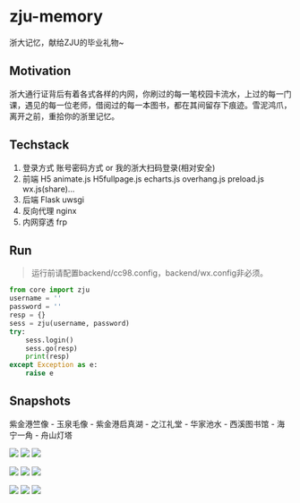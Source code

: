 # zju-memory

浙大记忆，献给ZJU的毕业礼物~

## Motivation

浙大通行证背后有着各式各样的内网，你刷过的每一笔校园卡流水，上过的每一门课，遇见的每一位老师，借阅过的每一本图书，都在其间留存下痕迹。雪泥鸿爪，离开之前，重拾你的浙里记忆。

## Techstack

1. 登录方式 账号密码方式 or 我的浙大扫码登录(相对安全)
2. 前端 H5 animate.js H5fullpage.js echarts.js overhang.js preload.js wx.js(share)...
3. 后端 Flask uwsgi
4. 反向代理 nginx
5. 内网穿透 frp

## Run

> 运行前请配置backend/cc98.config，backend/wx.config非必须。

```python
from core import zju
username = ''
password = ''
resp = {}
sess = zju(username, password)
try:
    sess.login()
	sess.go(resp)
	print(resp)
except Exception as e:
	raise e
```

## Snapshots

紫金港竺像 - 玉泉毛像 - 紫金港启真湖 - 之江礼堂 - 华家池水 - 西溪图书馆 - 海宁一角 - 舟山灯塔

![](./snapshots/1.jpg) ![](./snapshots/2.jpg) ![](./snapshots/3.jpg)

![](./snapshots/4.jpg) ![](./snapshots/5.jpg) ![](./snapshots/6.jpg)

![](./snapshots/7.jpg) ![](./snapshots/8.jpg) ![](./snapshots/9.jpg)
